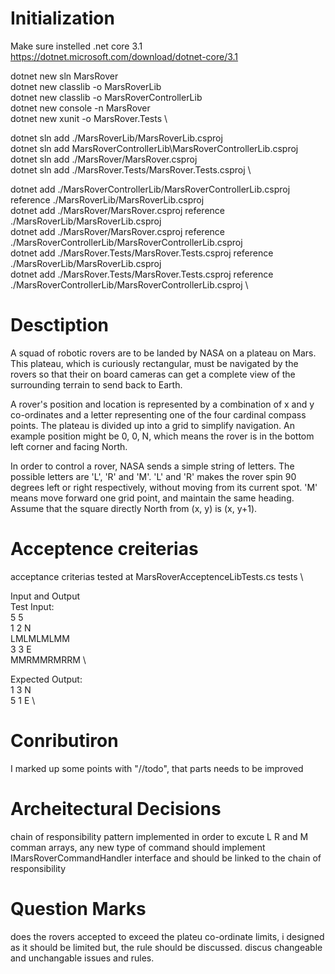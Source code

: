 # Initialization

Make sure instelled .net core 3.1
https://dotnet.microsoft.com/download/dotnet-core/3.1

dotnet new sln MarsRover \
dotnet new classlib -o MarsRoverLib \
dotnet new classlib -o MarsRoverControllerLib \
dotnet new console -n MarsRover \
dotnet new xunit -o MarsRover.Tests \

dotnet sln add ./MarsRoverLib/MarsRoverLib.csproj \
dotnet sln add MarsRoverControllerLib\MarsRoverControllerLib.csproj \
dotnet sln add ./MarsRover/MarsRover.csproj \
dotnet sln add ./MarsRover.Tests/MarsRover.Tests.csproj \

dotnet add ./MarsRoverControllerLib/MarsRoverControllerLib.csproj reference ./MarsRoverLib/MarsRoverLib.csproj \
dotnet add ./MarsRover/MarsRover.csproj reference ./MarsRoverLib/MarsRoverLib.csproj \
dotnet add ./MarsRover/MarsRover.csproj reference ./MarsRoverControllerLib/MarsRoverControllerLib.csproj \
dotnet add ./MarsRover.Tests/MarsRover.Tests.csproj reference ./MarsRoverLib/MarsRoverLib.csproj \
dotnet add ./MarsRover.Tests/MarsRover.Tests.csproj reference ./MarsRoverControllerLib/MarsRoverControllerLib.csproj \

# Desctiption

A squad of robotic rovers are to be landed by NASA on a plateau on Mars. This plateau, which is curiously rectangular, must be navigated by the rovers so that their on board cameras can get a complete view of the surrounding terrain to send back to Earth.

A rover's position and location is represented by a combination of x and y co-ordinates and a letter representing one of the four cardinal compass points. The plateau is divided up into a grid to simplify navigation. An example position might be 0, 0, N, which means the rover is in the bottom left corner and facing North.

In order to control a rover, NASA sends a simple string of letters. The possible letters are 'L', 'R' and 'M'. 'L' and 'R' makes the rover spin 90 degrees left or right respectively, without moving from its current spot. 'M' means move forward one grid point, and maintain the same heading.
Assume that the square directly North from (x, y) is (x, y+1).

# Acceptence creiterias

acceptance criterias tested at MarsRoverAcceptenceLibTests.cs tests \

Input and Output \
Test Input: \
5 5 \
1 2 N \
LMLMLMLMM \
3 3 E \
MMRMMRMRRM \

Expected Output: \
1 3 N \
5 1 E \

# Conributiron

I marked up some points with "//todo", that parts needs to be improved

# Archeitectural Decisions

chain of responsibility pattern implemented in order to excute L R and M comman arrays, any new type of command should implement IMarsRoverCommandHandler interface and should be linked to the chain of responsibility

# Question Marks

does the rovers accepted to exceed the plateu co-ordinate limits, i designed as it should be limited but, the rule should be discussed.
discus changeable and unchangable issues and rules.
